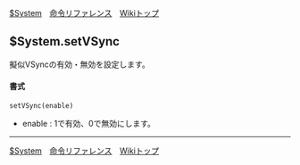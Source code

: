 
[$System](./rf-system)&emsp;[命令リファレンス](./reference)&emsp;[Wikiトップ](./)

<title>命令リファレンス - $System.setVSync</title>

## $System.setVSync
擬似VSyncの有効・無効を設定します。

#### 書式
```
setVSync(enable)
```
- enable : 1で有効、0で無効にします。

***

[$System](./rf-system)&emsp;[命令リファレンス](./reference)&emsp;[Wikiトップ](./)

